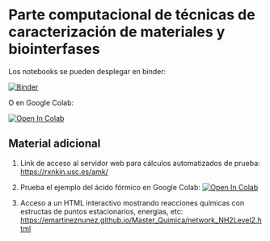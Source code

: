 # Parte computacional de técnicas de caracterización de materiales y biointerfases

Los notebooks se pueden desplegar en binder:

[![Binder](https://mybinder.org/badge_logo.svg)](https://mybinder.org/v2/gh/emartineznunez/Master_Quimica/master)

O en Google Colab:

[![Open In Colab](https://colab.research.google.com/assets/colab-badge.svg)](https://colab.research.google.com/github/emartineznunez/Master_Quimica/blob/master/Google_colab/google_colab.ipynb)

## Material adicional

1. Link de acceso al servidor web para cálculos automatizados de prueba: https://rxnkin.usc.es/amk/
2. Prueba el ejemplo del ácido fórmico en Google Colab: 
[![Open In Colab](https://colab.research.google.com/assets/colab-badge.svg)](https://colab.research.google.com/github/emartineznunez/AutoMeKin/blob/master/AutoMeKin.ipynb)

3. Acceso a un HTML interactivo mostrando reacciones químicas con estructas de puntos estacionarios, energías, etc:
https://emartineznunez.github.io/Master_Quimica/network_NH2Level2.html
